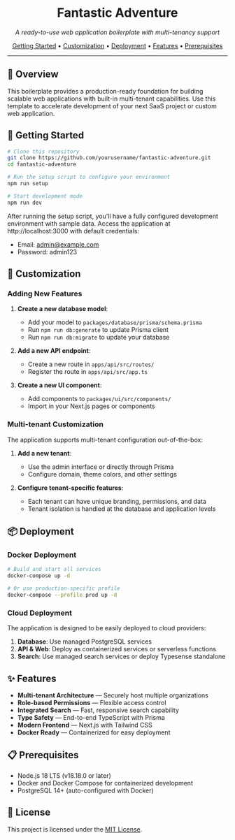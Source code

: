 <div align="center">
  <h1>Fantastic Adventure</h1>
  <p><em>A ready-to-use web application boilerplate with multi-tenancy support</em></p>
  
  <p>
    <a href="#getting-started">Getting Started</a> •
    <a href="#customization">Customization</a> •
    <a href="#deployment">Deployment</a> •
    <a href="#features">Features</a> •
    <a href="#prerequisites">Prerequisites</a>
  </p>
</div>

---

## 🚀 Overview

This boilerplate provides a production-ready foundation for building scalable web applications with built-in multi-tenant capabilities. Use this template to accelerate development of your next SaaS project or custom web application.

## 🏁 Getting Started

```bash
# Clone this repository
git clone https://github.com/yourusername/fantastic-adventure.git
cd fantastic-adventure

# Run the setup script to configure your environment
npm run setup

# Start development mode
npm run dev
```

After running the setup script, you'll have a fully configured development environment with sample data. Access the application at http://localhost:3000 with default credentials:
- Email: admin@example.com
- Password: admin123

## 🔧 Customization

### Adding New Features

1. **Create a new database model**:
   - Add your model to `packages/database/prisma/schema.prisma`
   - Run `npm run db:generate` to update Prisma client
   - Run `npm run db:migrate` to update your database

2. **Add a new API endpoint**:
   - Create a new route in `apps/api/src/routes/`
   - Register the route in `apps/api/src/app.ts`

3. **Create a new UI component**:
   - Add components to `packages/ui/src/components/`
   - Import in your Next.js pages or components

### Multi-tenant Customization

The application supports multi-tenant configuration out-of-the-box:

1. **Add a new tenant**:
   - Use the admin interface or directly through Prisma
   - Configure domain, theme colors, and other settings
   
2. **Configure tenant-specific features**:
   - Each tenant can have unique branding, permissions, and data
   - Tenant isolation is handled at the database and application levels

## 📦 Deployment

### Docker Deployment

```bash
# Build and start all services
docker-compose up -d

# Or use production-specific profile
docker-compose --profile prod up -d
```

### Cloud Deployment

The application is designed to be easily deployed to cloud providers:

1. **Database**: Use managed PostgreSQL services
2. **API & Web**: Deploy as containerized services or serverless functions
3. **Search**: Use managed search services or deploy Typesense standalone

## ✨ Features

- **Multi-tenant Architecture** — Securely host multiple organizations
- **Role-based Permissions** — Flexible access control
- **Integrated Search** — Fast, responsive search capability
- **Type Safety** — End-to-end TypeScript with Prisma
- **Modern Frontend** — Next.js with Tailwind CSS
- **Docker Ready** — Containerized for easy deployment

## 📋 Prerequisites

- Node.js 18 LTS (v18.18.0 or later)
- Docker and Docker Compose for containerized development
- PostgreSQL 14+ (auto-configured with Docker)

## 📄 License

This project is licensed under the [MIT License](LICENSE).